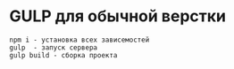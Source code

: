 # GULP для обычной верстки
    npm i - установка всех зависемостей
    gulp  - запуск сервера
    gulp build - сборка проекта